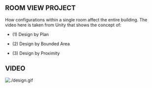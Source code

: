 ## ROOM VIEW PROJECT

How configurations within a single room affect the entire building. The video here is taken from Unity that shows the concept of:

- (1) Design by Plan

- (2) Design by Bounded Area

- (3) Design by Proximity

## VIDEO

![./design.gif](./design.gif)

